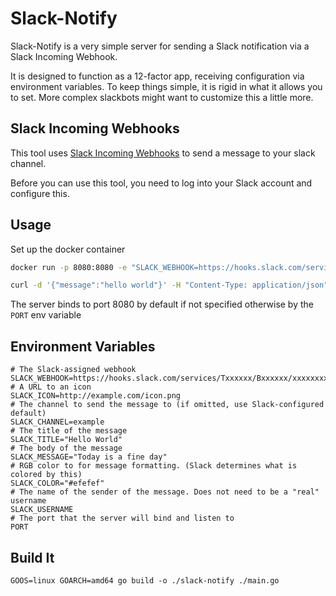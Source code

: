 # Slack-Notify

Slack-Notify is a very simple server for sending a Slack notification via a
Slack Incoming Webhook.

It is designed to function as a 12-factor app, receiving configuration via
environment variables. To keep things simple, it is rigid in what it allows you
to set. More complex slackbots might want to customize this a little more.

## Slack Incoming Webhooks

This tool uses [Slack Incoming Webhooks](https://api.slack.com/incoming-webhooks)
to send a message to your slack channel.

Before you can use this tool, you need to log into your Slack account and configure
this.

## Usage

Set up the docker container
```bash
docker run -p 8080:8080 -e "SLACK_WEBHOOK=https://hooks.slack.com/services/Txxxxxx/Bxxxxxx/xxxxxxxx" battlesable/slack-webhook-server"
```

```bash
curl -d '{"message":"hello world"}' -H "Content-Type: application/json" -X POST http://localhost:8080/
```


The server binds to port 8080 by default if not specified otherwise by the `PORT` env variable

## Environment Variables

```shell
# The Slack-assigned webhook
SLACK_WEBHOOK=https://hooks.slack.com/services/Txxxxxx/Bxxxxxx/xxxxxxxx
# A URL to an icon
SLACK_ICON=http://example.com/icon.png
# The channel to send the message to (if omitted, use Slack-configured default)
SLACK_CHANNEL=example
# The title of the message
SLACK_TITLE="Hello World"
# The body of the message
SLACK_MESSAGE="Today is a fine day"
# RGB color to for message formatting. (Slack determines what is colored by this)
SLACK_COLOR="#efefef"
# The name of the sender of the message. Does not need to be a "real" username
SLACK_USERNAME
# The port that the server will bind and listen to
PORT
```

## Build It

```
GOOS=linux GOARCH=amd64 go build -o ./slack-notify ./main.go
```
